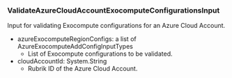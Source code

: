 ### ValidateAzureCloudAccountExocomputeConfigurationsInput
Input for validating Exocompute configurations for an Azure Cloud Account.

- azureExocomputeRegionConfigs: a list of AzureExocomputeAddConfigInputTypes
  - List of Exocompute configurations to be validated.
- cloudAccountId: System.String
  - Rubrik ID of the Azure Cloud Account.
